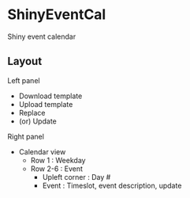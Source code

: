 # ShinyEventCal
Shiny event calendar

## Layout
Left panel
- Download template
- Upload template
- Replace
- (or) Update

Right panel
- Calendar view
  - Row 1 : Weekday
  - Row 2-6 : Event
    - Upleft corner : Day #
    - Event : Timeslot, event description, update
 
